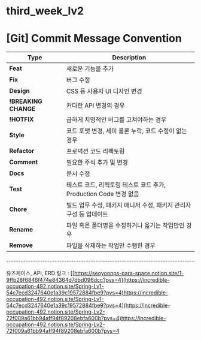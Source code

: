 # third_week_lv2
# [Git] Commit Message Convention

| Type                | Description                                                                  |
|---------------------|------------------------------------------------------------------------------|
| **Feat**            | 새로운 기능을 추가                                                           |
| **Fix**             | 버그 수정                                                                    |
| **Design**          | CSS 등 사용자 UI 디자인 변경                                                 |
| **!BREAKING CHANGE**| 커다란 API 변경의 경우                                                       |
| **!HOTFIX**         | 급하게 치명적인 버그를 고쳐야하는 경우                                        |
| **Style**           | 코드 포맷 변경, 세미 콜론 누락, 코드 수정이 없는 경우                        |
| **Refactor**        | 프로덕션 코드 리팩토링                                                       |
| **Comment**         | 필요한 주석 추가 및 변경                                                     |
| **Docs**            | 문서 수정                                                                    |
| **Test**            | 테스트 코드, 리펙토링 테스트 코드 추가, Production Code 변경 없음            |
| **Chore**           | 빌드 업무 수정, 패키지 매니저 수정, 패키지 관리자 구성 등 업데이트             |
| **Rename**          | 파일 혹은 폴더명을 수정하거나 옮기는 작업만인 경우                           |
| **Remove**          | 파일을 삭제하는 작업만 수행한 경우                                           |

------------------------------------------------------------------------------<br>

유즈케이스, API, ERD 링크 : [[https://seoyoonps-para-space.notion.site/1-9ffb28f6846f474e84364d7dbd096dcc?pvs=4](https://incredible-occupation-492.notion.site/Spring-Lv1-54c7ecd3247640e1a39c19572884fbe9?pvs=4)https://incredible-occupation-492.notion.site/Spring-Lv1-54c7ecd3247640e1a39c19572884fbe9?pvs=4](https://incredible-occupation-492.notion.site/Spring-Lv2-72f009a61bb94aff94f89208ebfa600b?pvs=4)https://incredible-occupation-492.notion.site/Spring-Lv2-72f009a61bb94aff94f89208ebfa600b?pvs=4
